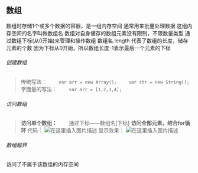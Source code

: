 

## []()数组

数组时存储1个或多个数据的容器，是一组内存空间
通常用来批量处理数据
这组内存空间的名字叫做数组名
数组对自身储存的数组元素没有限制，不限数量类型
通过数组下标(从0开始)来管理和操作数组
数组名.length 代表了数组的长度，储存元素的个数
因为下标从0开始，所以数组长度-1表示最后一个元素的下标

###### []()创建数组

>传统写法：
>  `var arr = new Array();`
>  `var str = new String();`
>字面量的写法：
>  `var arr = [1,2,3,4];`

###### []()访问数组

>**访问单个数组：**
>  通过下标——数组名[下标]
>**访问全部元素，结合for循环**
>代码：
>![在这里插入图片描述](https://img-blog.csdnimg.cn/20200127113724334.png)
>显示效果：
>![在这里插入图片描述](https://img-blog.csdnimg.cn/20200127113736402.png?x-oss-processimage/watermark,type_ZmFuZ3poZW5naGVpdGk,shadow_10,text_aHR0cHM6Ly9ibG9nLmNzZG4ubmV0L0hCRl9fY2c,size_16,color_FFFFFF,t_70)

###### []()数组越界

访问了不属于该数组的内存空间

